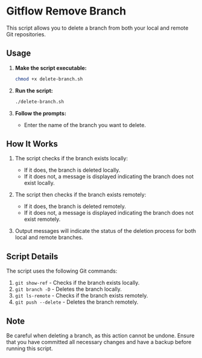 
# Gitflow Remove Branch

This script allows you to delete a branch from both your local and remote Git repositories.

## Usage

1. **Make the script executable:**

    ```sh
    chmod +x delete-branch.sh
    ```

2. **Run the script:**

    ```sh
    ./delete-branch.sh
    ```

3. **Follow the prompts:**

    - Enter the name of the branch you want to delete.

## How It Works

1. The script checks if the branch exists locally:
    - If it does, the branch is deleted locally.
    - If it does not, a message is displayed indicating the branch does not exist locally.

2. The script then checks if the branch exists remotely:
    - If it does, the branch is deleted remotely.
    - If it does not, a message is displayed indicating the branch does not exist remotely.

3. Output messages will indicate the status of the deletion process for both local and remote branches.

## Script Details

The script uses the following Git commands:

1. `git show-ref` - Checks if the branch exists locally.
2. `git branch -D` - Deletes the branch locally.
3. `git ls-remote` - Checks if the branch exists remotely.
4. `git push --delete` - Deletes the branch remotely.

## Note

Be careful when deleting a branch, as this action cannot be undone. Ensure that you have committed all necessary changes and have a backup before running this script.
